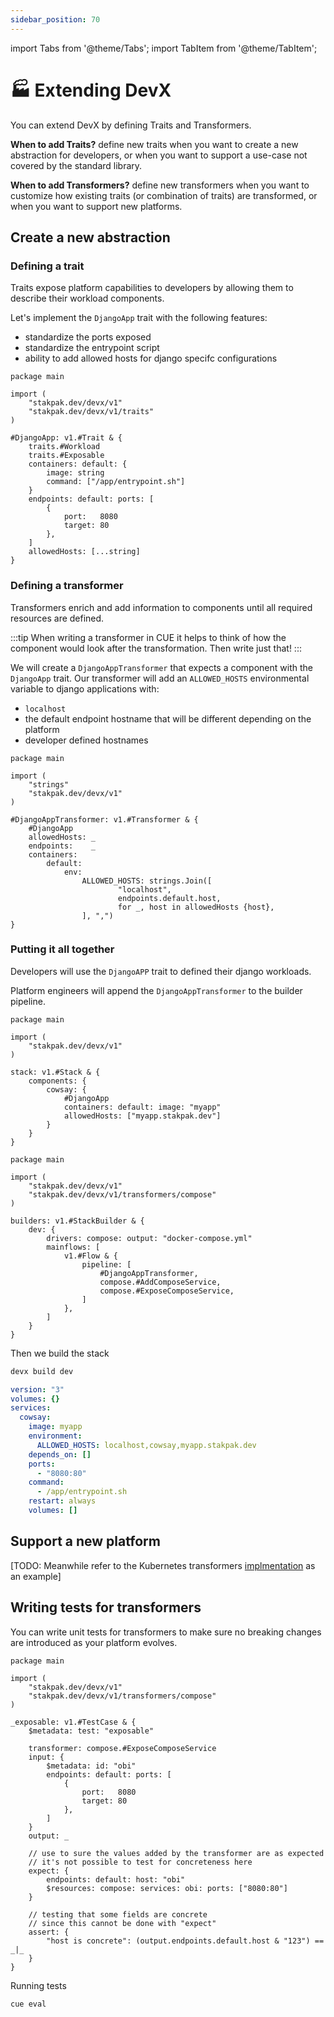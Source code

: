 ```yaml
---
sidebar_position: 70
---
```


import Tabs from '@theme/Tabs';
import TabItem from '@theme/TabItem';

# 🏭 Extending DevX

You can extend DevX by defining Traits and Transformers.

**When to add Traits?**
define new traits when you want to create a new abstraction for developers, or when you want to support a use-case not covered by the standard library.

**When to add Transformers?**
define new transformers when you want to customize how existing traits (or combination of traits) are transformed, or when you want to support new platforms.


## Create a new abstraction
### Defining a trait

Traits expose platform capabilities to developers by allowing them to describe their workload components.

Let's implement the `DjangoApp` trait with the following features:
+ standardize the ports exposed
+ standardize the entrypoint script
+ ability to add allowed hosts for django specifc configurations
```cue title="traits.cue"
package main

import (
	"stakpak.dev/devx/v1"
	"stakpak.dev/devx/v1/traits"
)

#DjangoApp: v1.#Trait & {
	traits.#Workload
	traits.#Exposable
	containers: default: {
		image: string
		command: ["/app/entrypoint.sh"]
	}
	endpoints: default: ports: [
		{
			port:   8080
			target: 80
		},
	]
	allowedHosts: [...string]
}
```

### Defining a transformer

Transformers enrich and add information to components until all required resources are defined.

:::tip
When writing a transformer in CUE it helps to think of how the component would look after the transformation. Then write just that!
:::

We will create a `DjangoAppTransformer` that expects a component with the `DjangoApp` trait. Our transformer will add an `ALLOWED_HOSTS` environmental variable to django applications with:
+ `localhost`
+ the default endpoint hostname that will be different depending on the platform
+ developer defined hostnames
```cue title="transformers.cue"
package main

import (
	"strings"
	"stakpak.dev/devx/v1"
)

#DjangoAppTransformer: v1.#Transformer & {
	#DjangoApp
	allowedHosts: _
	endpoints:    _
	containers:
		default:
			env:
				ALLOWED_HOSTS: strings.Join([
						"localhost",
						endpoints.default.host,
						for _, host in allowedHosts {host},
				], ",")
}
```

### Putting it all together

Developers will use the `DjangoAPP` trait to defined their django workloads.

Platform engineers will append the `DjangoAppTransformer` to the builder pipeline.

<Tabs>
<TabItem value="stack.cue" label="stack.cue" default>

```cue title="stack.cue"
package main

import (
	"stakpak.dev/devx/v1"
)

stack: v1.#Stack & {
	components: {
		cowsay: {
			#DjangoApp
			containers: default: image: "myapp"
			allowedHosts: ["myapp.stakpak.dev"]
		}
	}
}
```

</TabItem>

<TabItem value="builder.cue" label="builder.cue" default>

```cue title="builder.cue"
package main

import (
	"stakpak.dev/devx/v1"
	"stakpak.dev/devx/v1/transformers/compose"
)

builders: v1.#StackBuilder & {
	dev: {
		drivers: compose: output: "docker-compose.yml"
		mainflows: [
			v1.#Flow & {
				pipeline: [
					#DjangoAppTransformer,
					compose.#AddComposeService,
					compose.#ExposeComposeService,
				]
			},
		]
	}
}
```

</TabItem>
</Tabs>

Then we build the stack

```bash
devx build dev
```

```yaml title="docker-compose.yml"
version: "3"
volumes: {}
services:
  cowsay:
    image: myapp
    environment:
      ALLOWED_HOSTS: localhost,cowsay,myapp.stakpak.dev
    depends_on: []
    ports:
      - "8080:80"
    command:
      - /app/entrypoint.sh
    restart: always
    volumes: []
```

## Support a new platform

[TODO: Meanwhile refer to the Kubernetes transformers [implmentation](https://github.com/stakpak/devx/blob/main/pkg/stakpak.dev/devx/v1/transformers/kubernetes/transformers.cue) as an example]


## Writing tests for transformers

You can write unit tests for transformers to make sure no breaking changes are introduced as your platform evolves.

```cue
package main

import (
	"stakpak.dev/devx/v1"
	"stakpak.dev/devx/v1/transformers/compose"
)

_exposable: v1.#TestCase & {
	$metadata: test: "exposable"

	transformer: compose.#ExposeComposeService
	input: {
		$metadata: id: "obi"
		endpoints: default: ports: [
			{
				port:   8080
				target: 80
			},
		]
	}
	output: _

    // use to sure the values added by the transformer are as expected
    // it's not possible to test for concreteness here
	expect: {
		endpoints: default: host: "obi"
		$resources: compose: services: obi: ports: ["8080:80"]
	}

    // testing that some fields are concrete 
    // since this cannot be done with "expect"
	assert: {
		"host is concrete": (output.endpoints.default.host & "123") == _|_
	}
}
```

Running tests

```bash
cue eval
```
